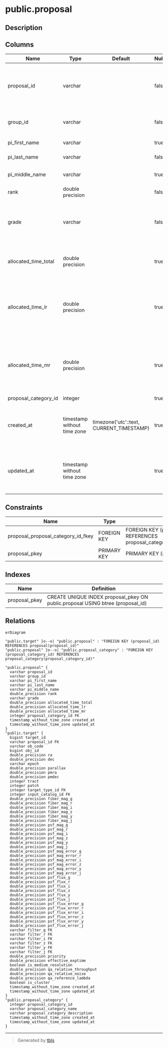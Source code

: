 # public.proposal

## Description

## Columns

| Name | Type | Default | Nullable | Children | Parents | Comment |
| ---- | ---- | ------- | -------- | -------- | ------- | ------- |
| proposal_id | varchar |  | false | [public.target](public.target.md) |  | Unique identifier for proposal (e.g, S21B-OT06?) |
| group_id | varchar |  | false |  |  | Group ID in STARS (e.g., o21195?) |
| pi_first_name | varchar |  | true |  |  | PI's first name |
| pi_last_name | varchar |  | false |  |  | PI's last name |
| pi_middle_name | varchar |  | true |  |  | PI's middle name |
| rank | double precision |  | false |  |  | TAC score |
| grade | varchar |  | false |  |  | TAC grade (A/B/C/F in the case of HSC queue) |
| allocated_time_total | double precision |  | true |  |  | Total fiberhours allocated by TAC (hour) |
| allocated_time_lr | double precision |  | true |  |  | Total fiberhours for the low-resolution mode allocated by TAC (hour) |
| allocated_time_mr | double precision |  | true |  |  | Total fiberhours for the medium-resolution mode allocated by TAC (hour) |
| proposal_category_id | integer |  | true |  | [public.proposal_category](public.proposal_category.md) |  |
| created_at | timestamp without time zone | timezone('utc'::text, CURRENT_TIMESTAMP) | true |  |  | The date and time in UTC when the record was created |
| updated_at | timestamp without time zone |  | true |  |  | The date and time in UTC when the record was last updated |

## Constraints

| Name | Type | Definition |
| ---- | ---- | ---------- |
| proposal_proposal_category_id_fkey | FOREIGN KEY | FOREIGN KEY (proposal_category_id) REFERENCES proposal_category(proposal_category_id) |
| proposal_pkey | PRIMARY KEY | PRIMARY KEY (proposal_id) |

## Indexes

| Name | Definition |
| ---- | ---------- |
| proposal_pkey | CREATE UNIQUE INDEX proposal_pkey ON public.proposal USING btree (proposal_id) |

## Relations

```mermaid
erDiagram

"public.target" }o--o| "public.proposal" : "FOREIGN KEY (proposal_id) REFERENCES proposal(proposal_id)"
"public.proposal" }o--o| "public.proposal_category" : "FOREIGN KEY (proposal_category_id) REFERENCES proposal_category(proposal_category_id)"

"public.proposal" {
  varchar proposal_id
  varchar group_id
  varchar pi_first_name
  varchar pi_last_name
  varchar pi_middle_name
  double_precision rank
  varchar grade
  double_precision allocated_time_total
  double_precision allocated_time_lr
  double_precision allocated_time_mr
  integer proposal_category_id FK
  timestamp_without_time_zone created_at
  timestamp_without_time_zone updated_at
}
"public.target" {
  bigint target_id
  varchar proposal_id FK
  varchar ob_code
  bigint obj_id
  double_precision ra
  double_precision dec
  varchar epoch
  double_precision parallax
  double_precision pmra
  double_precision pmdec
  integer tract
  integer patch
  integer target_type_id FK
  integer input_catalog_id FK
  double_precision fiber_mag_g
  double_precision fiber_mag_r
  double_precision fiber_mag_i
  double_precision fiber_mag_z
  double_precision fiber_mag_y
  double_precision fiber_mag_j
  double_precision psf_mag_g
  double_precision psf_mag_r
  double_precision psf_mag_i
  double_precision psf_mag_z
  double_precision psf_mag_y
  double_precision psf_mag_j
  double_precision psf_mag_error_g
  double_precision psf_mag_error_r
  double_precision psf_mag_error_i
  double_precision psf_mag_error_z
  double_precision psf_mag_error_y
  double_precision psf_mag_error_j
  double_precision psf_flux_g
  double_precision psf_flux_r
  double_precision psf_flux_i
  double_precision psf_flux_z
  double_precision psf_flux_y
  double_precision psf_flux_j
  double_precision psf_flux_error_g
  double_precision psf_flux_error_r
  double_precision psf_flux_error_i
  double_precision psf_flux_error_z
  double_precision psf_flux_error_y
  double_precision psf_flux_error_j
  varchar filter_g FK
  varchar filter_r FK
  varchar filter_i FK
  varchar filter_z FK
  varchar filter_y FK
  varchar filter_j FK
  double_precision priority
  double_precision effective_exptime
  boolean is_medium_resolution
  double_precision qa_relative_throughput
  double_precision qa_relative_noise
  double_precision qa_reference_lambda
  boolean is_cluster
  timestamp_without_time_zone created_at
  timestamp_without_time_zone updated_at
}
"public.proposal_category" {
  integer proposal_category_id
  varchar proposal_category_name
  varchar proposal_category_description
  timestamp_without_time_zone created_at
  timestamp_without_time_zone updated_at
}
```

---

> Generated by [tbls](https://github.com/k1LoW/tbls)
